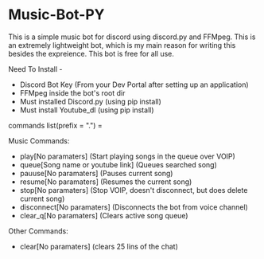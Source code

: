 # Music-Bot-PY

This is a simple music bot for discord using discord.py and FFMpeg.
This is an extremely lightweight bot, which is my main reason for writing this besides the expreience.
This bot is free for all use. 

Need To Install -

- Discord Bot Key (From your Dev Portal after setting up an application)
- FFMpeg inside the bot's root dir
- Must installed Discord.py (using pip install)
- Must install Youtube_dl (using pip install)


commands list(prefix = ".") = 

Music Commands:
- play[No paramaters] (Start playing songs in the queue over VOIP)
- queue[Song name or youtube link] (Queues searched song)
- pauuse[No paramaters] (Pauses current song)
- resume[No paramaters] (Resumes the current song)
- stop[No paramaters] (Stop VOIP, doesn't disconnect, but does delete current song)
- disconnect[No paramaters] (Disconnects the bot from voice channel)
- clear_q[No paramaters] (Clears active song queue)

Other Commands:
- clear[No paramaters] (clears 25 lins of the chat)
